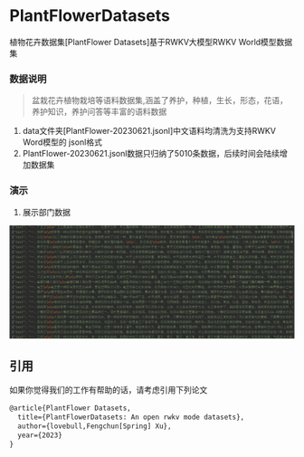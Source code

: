 # PlantFlowerDatasets
植物花卉数据集[PlantFlower Datasets]基于RWKV大模型RWKV World模型数据集



### 数据说明

   

> 盆栽花卉植物栽培等语料数据集,涵盖了养护，种植，生长，形态，花语，养护知识，养护问答等丰富的语料数据

1. data文件夹[PlantFlower-20230621.jsonl]中文语料均清洗为支持RWKV Word模型的 jsonl格式
2. PlantFlower-20230621.jsonl数据只归纳了5010条数据，后续时间会陆续增加数据集



### 演示



1. 展示部门数据

![](pic20230621195113.png)



## 引用

如果你觉得我们的工作有帮助的话，请考虑引用下列论文

```
@article{PlantFlower Datasets,
  title={PlantFlowerDatasets: An open rwkv mode datasets},
  author={lovebull,Fengchun[Spring] Xu},
  year={2023}
}

```
